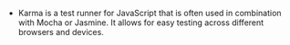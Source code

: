 - Karma is a test runner for JavaScript that is often used in combination with Mocha or Jasmine. It allows for easy testing across different browsers and devices.
